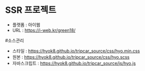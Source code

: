 # SSR 프로젝트
 - 플랫폼 : 아이웹
 - URL  :   https://i-web.kr/green18/

#소스관리
 - 스타일 : https://hyok8.github.io/tripcar_source/css/hyo.min.css
 - 원본 : https://hyok8.github.io/tripcar_source/css/hyo.scss
 - 자바스크립트 : https://hyok8.github.io/tripcar_source/js/hyo.js
